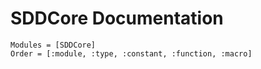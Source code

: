 # SDDCore Documentation

```@autodocs
Modules = [SDDCore]
Order = [:module, :type, :constant, :function, :macro]
```
